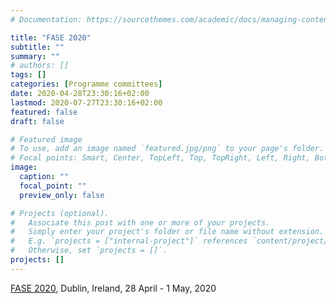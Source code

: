 ```yaml
---
# Documentation: https://sourcethemes.com/academic/docs/managing-content/

title: "FASE 2020"
subtitle: ""
summary: ""
# authors: []
tags: []
categories: [Programme committees]
date: 2020-04-28T23:30:16+02:00
lastmod: 2020-07-27T23:30:16+02:00
featured: false
draft: false

# Featured image
# To use, add an image named `featured.jpg/png` to your page's folder.
# Focal points: Smart, Center, TopLeft, Top, TopRight, Left, Right, BottomLeft, Bottom, BottomRight.
image:
  caption: ""
  focal_point: ""
  preview_only: false

# Projects (optional).
#   Associate this post with one or more of your projects.
#   Simply enter your project's folder or file name without extension.
#   E.g. `projects = ["internal-project"]` references `content/project/deep-learning/index.md`.
#   Otherwise, set `projects = []`.
projects: []
---
```

[FASE 2020](http://www.etaps.org/2020/fase), Dublin, Ireland, 28 April - 1 May, 2020
